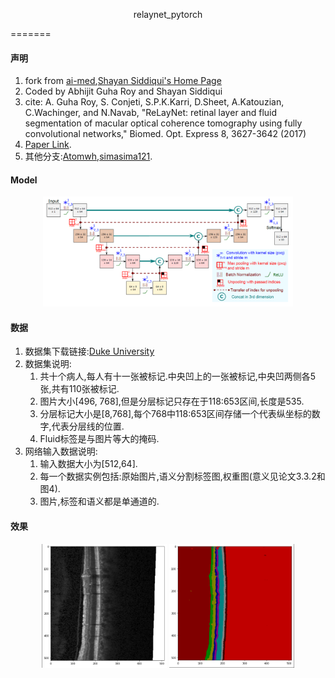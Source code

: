 <p align="center">relaynet_pytorch</p>
=======


#### 声明
1. fork from [ai-med](https://github.com/shayansiddiqui),[Shayan Siddiqui's Home Page](https://github.com/shayansiddiqui)<br>
2. Coded by Abhijit Guha Roy and Shayan Siddiqui<br>
3. cite: A. Guha Roy, S. Conjeti, S.P.K.Karri, D.Sheet, A.Katouzian, C.Wachinger, and N.Navab, "ReLayNet: retinal layer and fluid segmentation of macular optical coherence tomography using fully convolutional networks," Biomed. Opt. Express 8, 3627-3642 (2017) <br>
4. [Paper Link](https://arxiv.org/abs/1704.02161).<br>
5. 其他分支:[Atomwh](https://github.com/Atomwh/relaynet_pytorch),[simasima121](https://github.com/simasima121/relaynet_pytorch).<br>
#### Model
<p align="center"><img src="doc/model.png" width = "400" alt="图片名称"></p>

#### 数据
1. 数据集下载链接:[Duke University](http://people.duke.edu/~sf59/Chiu_BOE_2014_dataset.htm)
2. 数据集说明:
   1. 共十个病人,每人有十一张被标记.中央凹上的一张被标记,中央凹两侧各5张,共有110张被标记.<br>
   2. 图片大小[496, 768],但是分层标记只存在于118:653区间,长度是535.<br>
   3. 分层标记大小是[8,768],每个768中118:653区间存储一个代表纵坐标的数字,代表分层线的位置.<br>
   4. Fluid标签是与图片等大的掩码.<br>
4. 网络输入数据说明:
   1. 输入数据大小为[512,64].<br>
   2. 每一个数据实例包括:原始图片,语义分割标签图,权重图(意义见论文3.3.2和图4).<br>
   3. 图片,标签和语义都是单通道的.<br>


#### 效果
<p align="center">
<img src="doc/img.png" width = "200" alt="图片名称">  <img src="doc/pred.png" width = "200" alt="图片名称">
</p>


